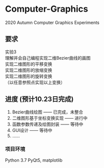# Computer-Graphics
2020 Autumn Computer Graphics Experiments
## 要求
实验3 <br />
理解并会自己编程实现二维Bezier曲线的画图 <br />
实现二维图形的平移变换 <br />
实现二维图形的放缩变换 <br />
实现二维图形的旋转变换 <br />
（以任意参照点实现以上变换） <br />

## 进度 (预计10.23日完成)
1. Bezier曲线绘图 —— 已完成，未整合
2. 二维图形基于坐标变换实现 —— 进行中
3. 函数参数传递及绘图封装 —— 等待中
4. GUI设计 —— 等待中
5. ……

### 项目环境
Python 3.7
PyQt5, matplotlib